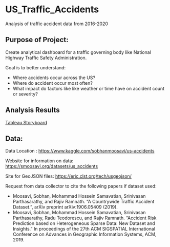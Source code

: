 # US_Traffic_Accidents
Analysis of traffic accident data from 2016-2020

## Purpose of Project: 
Create analytical dashboard for a traffic governing body like National Highway Traffic Safety Administration. 

Goal is to better understand:

* Where accidents occur across the US?
* Where do accident occur most often?
* What impact do factors like like weather or time have on accident count or severity?

## Analysis Results
[Tableau Storyboard](https://public.tableau.com/shared/XCGR6R7R4?:display_count=n&:origin=viz_share_link)

## Data:
Data Location : https://www.kaggle.com/sobhanmoosavi/us-accidents

Website for information on data: https://smoosavi.org/datasets/us_accidents

Site for GeoJSON files: https://eric.clst.org/tech/usgeojson/

Request from data collector to cite the following papers if dataset used:

* Moosavi, Sobhan, Mohammad Hossein Samavatian, Srinivasan Parthasarathy, and Rajiv Ramnath. “A Countrywide Traffic Accident Dataset.”, arXiv preprint arXiv:1906.05409 (2019).
* Moosavi, Sobhan, Mohammad Hossein Samavatian, Srinivasan Parthasarathy, Radu Teodorescu, and Rajiv Ramnath. “Accident Risk Prediction based on Heterogeneous Sparse Data: New Dataset and Insights.” In proceedings of the 27th ACM SIGSPATIAL International Conference on Advances in Geographic Information Systems, ACM, 2019.
